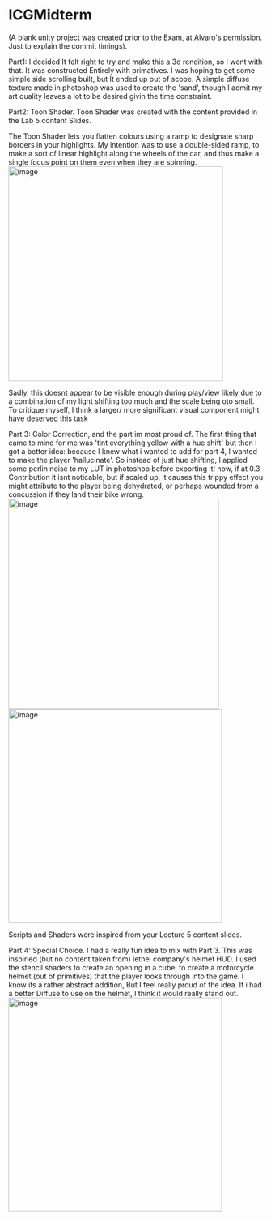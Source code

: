 # ICGMidterm
 (A blank unity project was created prior to the Exam, at Alvaro's permission. Just to explain the commit timings).


 Part1: I decided It felt right to try and make this a 3d rendition, so I went with that. It was constructed Entirely with primatives. I was hoping to get some simple side scrolling built, but It ended up out of scope. A simple diffuse texture made in photoshop was used to create the 'sand', though I admit my art quality leaves a lot to be desired givin the time constraint.

 Part2: Toon Shader. Toon Shader was created with the content provided in the Lab 5 content Slides.

 The Toon Shader lets you flatten colours using a ramp to designate sharp borders in your highlights. My intention was to use a double-sided ramp, to make a sort of linear highlight along the wheels of the car, and thus make a single focus point on them even when they are spinning.
<img width="424" alt="image" src="https://github.com/user-attachments/assets/518f0fca-5e89-426e-b1d5-197c498867b5">

Sadly, this doesnt appear to be visible enough during play/view likely due to a combination of my light shifting too much and the scale being oto small. To critique myself, I think a larger/ more significant visual component might have deserved this task

Part 3: Color Correction, and the part im most proud of. The first thing that came to mind for me was 'tint everything yellow with a hue shift' but then I got a better idea: because I knew what i wanted to add for part 4, I wanted to make the player 'hallucinate'. So instead of just hue shifting, I applied some perlin noise to my LUT in photoshop before exporting it! now, if at 0.3 Contribution it isnt noticable, but if scaled up, it causes this trippy effect you might attribute to the player being dehydrated, or perhaps wounded from a concussion if they land their bike wrong.
<img width="416" alt="image" src="https://github.com/user-attachments/assets/9aa9b39f-58f1-467c-90e0-ac3e7e8b0638">
<img width="422" alt="image" src="https://github.com/user-attachments/assets/36bd4104-c097-425a-85f1-697b1d76773a">

Scripts and Shaders were inspired from your Lecture 5 content slides.

Part 4: Special Choice. I had a really fun idea to mix with Part 3. This was inspiried (but no content taken from) lethel company's helmet HUD. I used the stencil shaders to create an opening in a cube, to create a motorcycle helmet (out of primitives) that the player looks through into the game. I know its a rather abstract addition, But I feel really proud of the idea. If i had a better Diffuse to use on the helmet, I think it would really stand out.
<img width="422" alt="image" src="https://github.com/user-attachments/assets/d0247d3e-1c9f-4462-a218-3f18bbb69ab5">


